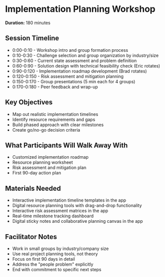 # Implementation Planning Workshop

**Duration:** 180 minutes

## Session Timeline
- 0:00-0:10 - Workshop intro and group formation process
- 0:10-0:30 - Challenge selection and group organization by industry/size
- 0:30-0:60 - Current state assessment and problem definition
- 0:60-0:90 - Solution design with technical feasibility check (Eric rotates)
- 0:90-0:120 - Implementation roadmap development (Brad rotates)
- 0:120-0:150 - Risk assessment and mitigation planning
- 0:150-0:170 - Group presentations (5 min each for 4 groups)
- 0:170-0:180 - Peer feedback and wrap-up

## Key Objectives
- Map out realistic implementation timelines
- Identify resource requirements and gaps
- Build phased approach with clear milestones
- Create go/no-go decision criteria

## What Participants Will Walk Away With
- Customized implementation roadmap
- Resource planning worksheet
- Risk assessment and mitigation plan
- First 90-day action plan

## Materials Needed
- Interactive implementation timeline templates in the app
- Digital resource planning tools with drag-and-drop functionality
- Interactive risk assessment matrices in the app
- Real-time milestone tracking dashboard
- Digital sticky notes and collaborative planning canvas in the app

## Facilitator Notes
- Work in small groups by industry/company size
- Use real project planning tools, not theory
- Focus on first 90 days in detail
- Address the "people problem" explicitly
- End with commitment to specific next steps
